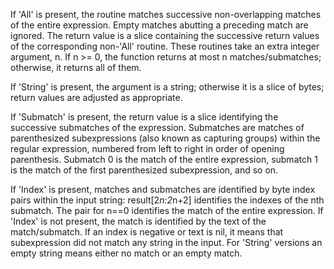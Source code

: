 If 'All' is present, the routine matches successive non-overlapping matches of the entire expression. Empty matches abutting a preceding match are ignored. The return value is a slice containing the successive return values of the corresponding non-'All' routine. These routines take an extra integer argument, n. If n >= 0, the function returns at most n matches/submatches; otherwise, it returns all of them.

If 'String' is present, the argument is a string; otherwise it is a slice of bytes; return values are adjusted as appropriate.

If 'Submatch' is present, the return value is a slice identifying the successive submatches of the expression. Submatches are matches of parenthesized subexpressions (also known as capturing groups) within the regular expression, numbered from left to right in order of opening parenthesis. Submatch 0 is the match of the entire expression, submatch 1 is the match of the first parenthesized subexpression, and so on.

If 'Index' is present, matches and submatches are identified by byte index pairs within the input string: result[2*n:2*n+2] identifies the indexes of the nth submatch. The pair for n==0 identifies the match of the entire expression. If 'Index' is not present, the match is identified by the text of the match/submatch. If an index is negative or text is nil, it means that subexpression did not match any string in the input. For 'String' versions an empty string means either no match or an empty match.